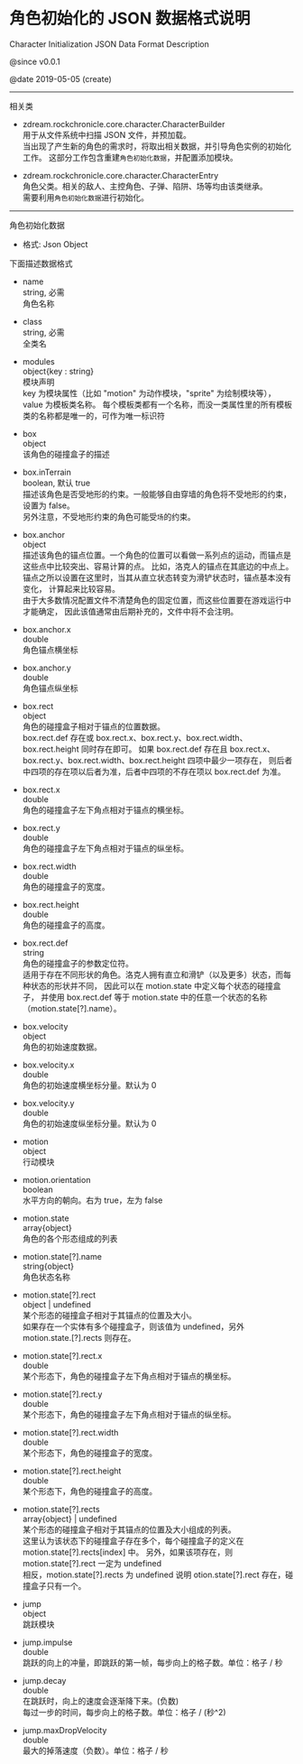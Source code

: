 
#	角色初始化的 JSON 数据格式说明
Character Initialization JSON Data Format Description

@since v0.0.1

@date 2019-05-05 (create)

---

相关类

*	zdream.rockchronicle.core.character.CharacterBuilder
	<br/>用于从文件系统中扫描 JSON 文件，并预加载。
	<br/>当出现了产生新的角色的需求时，将取出相关数据，并引导角色实例的初始化工作。
	这部分工作包含重建``角色初始化数据``，并配置添加模块。
	
*	zdream.rockchronicle.core.character.CharacterEntry
	<br/>角色父类。相关的敌人、主控角色、子弹、陷阱、场等均由该类继承。
	<br/>需要利用``角色初始化数据``进行初始化。

---

角色初始化数据

*	格式: Json Object

下面描述数据格式

*	name
	<br/>string, 必需
	<br/>角色名称

*	class
	<br/>string, 必需
	<br/>全类名
	
*	modules
	<br/>object{key : string}
	<br/>模块声明
	<br/>key 为模块属性（比如 "motion" 为动作模块，"sprite" 为绘制模块等），value 为模板类名称。
	每个模板类都有一个名称，而没一类属性里的所有模板类的名称都是唯一的，可作为唯一标识符

*	box
	<br/>object
	<br/>该角色的碰撞盒子的描述
	
*	box.inTerrain
	<br/>boolean, 默认 true
	<br/>描述该角色是否受地形的约束。一般能够自由穿墙的角色将不受地形的约束，设置为 false。
	<br/>另外注意，不受地形约束的角色可能受``场``的约束。
	
*	box.anchor
	<br/>object
	<br/>描述该角色的锚点位置。一个角色的位置可以看做一系列点的运动，而锚点是这些点中比较突出、容易计算的点。
	比如，洛克人的锚点在其底边的中点上。锚点之所以设置在这里时，当其从直立状态转变为滑铲状态时，锚点基本没有变化，
	计算起来比较容易。
	<br/>由于大多数情况配置文件不清楚角色的固定位置，而这些位置要在游戏运行中才能确定，
	因此该值通常由后期补充的，文件中将不会注明。
	
*	box.anchor.x
	<br/>double
	<br/>角色锚点横坐标
	
*	box.anchor.y
	<br/>double
	<br/>角色锚点纵坐标
	
*	box.rect
	<br/>object
	<br/>角色的碰撞盒子相对于锚点的位置数据。
	<br/>box.rect.def 存在或 box.rect.x、box.rect.y、box.rect.width、box.rect.height 同时存在即可。
	如果 box.rect.def 存在且 box.rect.x、box.rect.y、box.rect.width、box.rect.height 四项中最少一项存在，
	则后者中四项的存在项以后者为准，后者中四项的不存在项以 box.rect.def 为准。

*	box.rect.x
	<br/>double
	<br/>角色的碰撞盒子左下角点相对于锚点的横坐标。

*	box.rect.y
	<br/>double
	<br/>角色的碰撞盒子左下角点相对于锚点的纵坐标。

*	box.rect.width
	<br/>double
	<br/>角色的碰撞盒子的宽度。

*	box.rect.height
	<br/>double
	<br/>角色的碰撞盒子的高度。

*	box.rect.def
	<br/>string
	<br/>角色的碰撞盒子的参数定位符。
	<br/>适用于存在不同形状的角色。洛克人拥有直立和滑铲（以及更多）状态，而每种状态的形状并不同，
	因此可以在 motion.state 中定义每个状态的碰撞盒子，
	并使用 box.rect.def 等于 motion.state 中的任意一个状态的名称（motion.state[?].name）。
	
*	box.velocity
	<br/>object
	<br/>角色的初始速度数据。

*	box.velocity.x
	<br/>double
	<br/>角色的初始速度横坐标分量。默认为 0

*	box.velocity.y
	<br/>double
	<br/>角色的初始速度纵坐标分量。默认为 0

*	motion
	<br/>object
	<br/>行动模块

*	motion.orientation
	<br/>boolean
	<br/>水平方向的朝向。右为 true，左为 false

*	motion.state
	<br/>array{object}
	<br/>角色的各个形态组成的列表
	
*	motion.state[?].name
	<br/>string{object}
	<br/>角色状态名称

*	motion.state[?].rect
	<br/>object | undefined
	<br/>某个形态的碰撞盒子相对于其锚点的位置及大小。
	<br/>如果存在一个实体有多个碰撞盒子，则该值为 undefined，另外 motion.state.[?].rects 则存在。

*	motion.state[?].rect.x
	<br/>double
	<br/>某个形态下，角色的碰撞盒子左下角点相对于锚点的横坐标。

*	motion.state[?].rect.y
	<br/>double
	<br/>某个形态下，角色的碰撞盒子左下角点相对于锚点的纵坐标。

*	motion.state[?].rect.width
	<br/>double
	<br/>某个形态下，角色的碰撞盒子的宽度。

*	motion.state[?].rect.height
	<br/>double
	<br/>某个形态下，角色的碰撞盒子的高度。

*	motion.state[?].rects
	<br/>array{object} | undefined
	<br/>某个形态的碰撞盒子相对于其锚点的位置及大小组成的列表。
	<br/>这里认为该状态下的碰撞盒子存在多个，每个碰撞盒子的定义在 motion.state[?].rects[index] 中。
	另外，如果该项存在，则 motion.state[?].rect 一定为 undefined
	<br/>相反，motion.state[?].rects 为 undefined 说明 
	otion.state[?].rect 存在，碰撞盒子只有一个。
	
*	jump
	<br/>object
	<br/>跳跃模块
	
*	jump.impulse
	<br/>double
	<br/>跳跃的向上的冲量，即跳跃的第一帧，每步向上的格子数。单位：格子 / 秒
	
*	jump.decay
	<br/>double
	<br/>在跳跃时，向上的速度会逐渐降下来。(负数)
	<br/>每过一步的时间，每步向上的格子数。单位：格子 / (秒^2)
	
*	jump.maxDropVelocity
	<br/>double
	<br/>最大的掉落速度（负数）。单位：格子 / 秒

